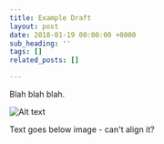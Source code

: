 ```yaml
---
title: Example Draft
layout: post
date: 2018-01-19 00:00:00 +0000
sub_heading: ''
tags: []
related_posts: []

---
```

Blah blah blah.

![Alt text](https://upload.wikimedia.org/wikipedia/en/thumb/6/64/CatDog.jpeg/250px-CatDog.jpeg)

Text goes below image - can't align it?
